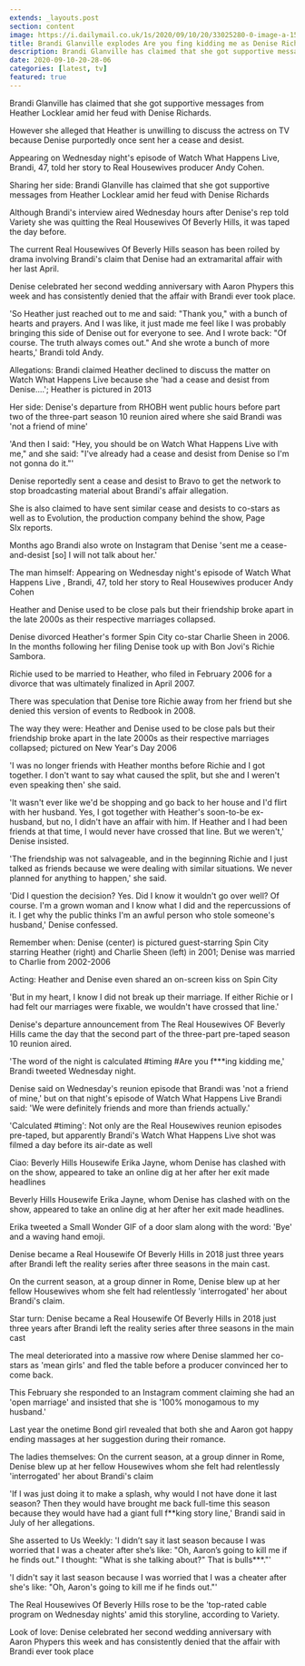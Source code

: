 ```yaml
---
extends: _layouts.post
section: content
image: https://i.dailymail.co.uk/1s/2020/09/10/20/33025280-0-image-a-15_1599765446361.jpg 
title: Brandi Glanville explodes Are you fing kidding me as Denise Richards QUITS RHOBH 
description: Brandi Glanville has claimed that she got supportive messages from Heather Locklear amid her feud with Denise Richards. However she alleged Heather is unwilling to discuss it on TV. 
date: 2020-09-10-20-28-06 
categories: [latest, tv] 
featured: true 
--- 
```

Brandi Glanville has claimed that she got supportive messages from Heather Locklear amid her feud with Denise Richards.

However she alleged that Heather is unwilling to discuss the actress on TV because Denise purportedly once sent her a cease and desist.

Appearing on Wednesday night's episode of Watch What Happens Live, Brandi, 47, told her story to Real Housewives producer Andy Cohen.

Sharing her side: Brandi Glanville has claimed that she got supportive messages from Heather Locklear amid her feud with Denise Richards

Although Brandi's interview aired Wednesday hours after Denise's rep told Variety she was quitting the Real Housewives Of Beverly Hills, it was taped the day before. 

The current Real Housewives Of Beverly Hills season has been roiled by drama involving Brandi's claim that Denise had an extramarital affair with her last April.

Denise celebrated her second wedding anniversary with Aaron Phypers this week and has consistently denied that the affair with Brandi ever took place.

'So Heather just reached out to me and said: "Thank you," with a bunch of hearts and prayers. And I was like, it just made me feel like I was probably bringing this side of Denise out for everyone to see. And I wrote back: "Of course. The truth always comes out." And she wrote a bunch of more hearts,' Brandi told Andy.

Allegations: Brandi claimed Heather declined to discuss the matter on Watch What Happens Live because she 'had a cease and desist from Denise....'; Heather is pictured in 2013

Her side: Denise's departure from RHOBH went public hours before part two of the three-part season 10 reunion aired where she said Brandi was 'not a friend of mine'

'And then I said: "Hey, you should be on Watch What Happens Live with me," and she said: "I've already had a cease and desist from Denise so I'm not gonna do it."'

Denise reportedly sent a cease and desist to Bravo to get the network to stop broadcasting material about Brandi's affair allegation.

She is also claimed to have sent similar cease and desists to co-stars as well as to Evolution, the production company behind the show, Page SIx reports. 

Months ago Brandi also wrote on Instagram that Denise 'sent me a cease-and-desist [so] I will not talk about her.' 

The man himself: Appearing on Wednesday night's episode of Watch What Happens Live , Brandi, 47, told her story to Real Housewives producer Andy Cohen 

Heather and Denise used to be close pals but their friendship broke apart in the late 2000s as their respective marriages collapsed.

Denise divorced Heather's former Spin City co-star Charlie Sheen in 2006. In the months following her filing Denise took up with Bon Jovi's Richie Sambora.

Richie used to be married to Heather, who filed in February 2006 for a divorce that was ultimately finalized in April 2007.

There was speculation that Denise tore Richie away from her friend but she denied this version of events to Redbook in 2008. 

The way they were: Heather and Denise used to be close pals but their friendship broke apart in the late 2000s as their respective marriages collapsed; pictured on New Year's Day 2006

'I was no longer friends with Heather months before Richie and I got together. I don't want to say what caused the split, but she and I weren't even speaking then' she said.

'It wasn't ever like we'd be shopping and go back to her house and I'd flirt with her husband. Yes, I got together with Heather's soon-to-be ex-husband, but no, I didn't have an affair with him. If Heather and I had been friends at that time, I would never have crossed that line. But we weren't,' Denise insisted.

'The friendship was not salvageable, and in the beginning Richie and I just talked as friends because we were dealing with similar situations. We never planned for anything to happen,' she said. 

'Did I question the decision? Yes. Did I know it wouldn't go over well? Of course. I'm a grown woman and I know what I did and the repercussions of it. I get why the public thinks I'm an awful person who stole someone's husband,' Denise confessed. 

Remember when: Denise (center) is pictured guest-starring Spin City starring Heather (right) and Charlie Sheen (left) in 2001; Denise was married to Charlie from 2002-2006

Acting: Heather and Denise even shared an on-screen kiss on Spin City

'But in my heart, I know I did not break up their marriage. If either Richie or I had felt our marriages were fixable, we wouldn't have crossed that line.'

Denise's departure announcement from The Real Housewives OF Beverly Hills came the day that the second part of the three-part pre-taped season 10 reunion aired.

'The word of the night is calculated #timing #Are you f***ing kidding me,' Brandi tweeted Wednesday night.

Denise said on Wednesday's reunion episode that Brandi was 'not a friend of mine,' but on that night's episode of Watch What Happens Live Brandi said: 'We were definitely friends and more than friends actually.' 

'Calculated #timing': Not only are the Real Housewives reunion episodes pre-taped, but apparently Brandi's Watch What Happens Live shot was filmed a day before its air-date as well

Ciao: Beverly Hills Housewife Erika Jayne, whom Denise has clashed with on the show, appeared to take an online dig at her after her exit made headlines

Beverly Hills Housewife Erika Jayne, whom Denise has clashed with on the show, appeared to take an online dig at her after her exit made headlines.

Erika tweeted a Small Wonder GIF of a door slam along with the word: 'Bye' and a waving hand emoji. 

Denise became a Real Housewife Of Beverly Hills in 2018 just three years after Brandi left the reality series after three seasons in the main cast. 

On the current season, at a group dinner in Rome, Denise blew up at her fellow Housewives whom she felt had relentlessly 'interrogated' her about Brandi's claim.

Star turn: Denise became a Real Housewife Of Beverly Hills in 2018 just three years after Brandi left the reality series after three seasons in the main cast

The meal deteriorated into a massive row where Denise slammed her co-stars as 'mean girls' and fled the table before a producer convinced her to come back.

This February she responded to an Instagram comment claiming she had an 'open marriage' and insisted that she is '100% monogamous to my husband.'

Last year the onetime Bond girl revealed that both she and Aaron got happy ending massages at her suggestion during their romance.

The ladies themselves: On the current season, at a group dinner in Rome, Denise blew up at her fellow Housewives whom she felt had relentlessly 'interrogated' her about Brandi's claim 

'If I was just doing it to make a splash, why would I not have done it last season? Then they would have brought me back full-time this season because they would have had a giant full f**king story line,' Brandi said in July of her allegations. 

She asserted to Us Weekly: 'I didn’t say it last season because I was worried that I was a cheater after she’s like: "Oh, Aaron’s going to kill me if he finds out." I thought: "What is she talking about?" That is bulls***."'

'I didn't say it last season because I was worried that I was a cheater after she's like: "Oh, Aaron's going to kill me if he finds out."'

The Real Housewives Of Beverly Hills rose to be the 'top-rated cable program on Wednesday nights' amid this storyline, according to Variety. 

Look of love: Denise celebrated her second wedding anniversary with Aaron Phypers this week and has consistently denied that the affair with Brandi ever took place

